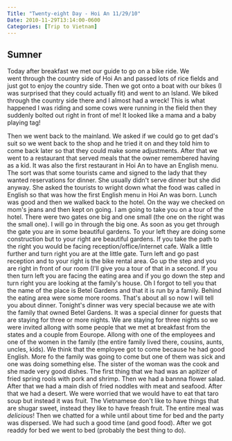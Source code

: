 ```yaml
---
Title: "Twenty-eight Day - Hoi An 11/29/10"
Date: 2010-11-29T13:14:00-0600
Categories: [Trip to Vietnam]
---
```


## Sumner
Today after breakfast we met our guide to go on a bike ride. We
went through the country side of Hoi An and passed lots of rice fields
and just got to enjoy the country side. Then we got onto a boat with our
bikes (I was surprised that they could actually fit) and went to an
Island. We biked through the country side there and I almost had a
wreck! This is what happened I was riding and some cows were running in
the field then they suddenly bolted out right in front of me! It looked like
a mama and a baby playing tag!  

Then we went back to the mainland. We asked if we could go to get dad's
suit so we went back to the shop and he tried it on and they told him to
come back later so that they could make some adjustments. After that we
went to a restaurant that served meals that the owner remembered having
as a kid. It was also the first restaurant in Hoi An to have an English
menu. The sort was that some tourists came and signed to the lady that
they wanted reservations for dinner. She usually didn't serve dinner but
she did anyway. She asked the tourists to wright down what the food was
called in English so that was how the first English menu in Hoi An was
born. Lunch was good and then we walked back to the hotel. On the way we
checked on mom's jeans and then kept on going. I am going to take you on
a tour of the hotel. There were two gates one big and one small (the one
on the right was the small one). I will go in through the big one. As
soon as you get through the gate you are in some beautiful gardens. To
your left they are doing some construction but to your right are
beautiful gardens. If you take the path to the right you would be facing
reception/office/internet cafe. Walk a little further and turn right you
are at the little gate. Turn left and go past reception and to your
right is the bike rental area. Go up the step and you are right in front
of our room (I'll give you a tour of that in a second. If you then turn
left you are facing the eating area and if you go down the step and turn
right you are looking at the family's house. Oh I forgot to tell you
that the name of the place is Betel Gardens and that it is run by a
family. Behind the eating area were some more rooms. That's about all so
now I will tell you about dinner. Tonight's dinner was very special
because we ate with the family that owned Betel Gardens. It was a
special dinner for guests that are staying for three or more nights. We
are staying for three nights so we were invited allong with some people
that we met at breakfast from the states and a couple from Eourope.
Allong with one of the employees and one of the women in the family (the
entire family lived there, cousins, aunts, uncles, kids). We think that
the employee got to come because he had good English. More fo the family
was going to come but one of them was sick and one was doing something
else. The sister of the woman was the cook and she made very good
dishes. The first thing that we had was an apitizer of fried spring
rools with pork and shrimp. Then we had a bannna flower salad. After
that we had a main dish of fried noddles with meat and seafood. After
that we had a desert. We were worried that we would have to eat that
taro soup but instead it was fruit. The Vietnamese don't like to have
things that are shugar sweet, instead they like to have freash fruit.
The entire meal was *delicious*! Then we chatted for a while until about
time for bed and the party was dispersed. We had such a good time (and
good food). After we got readdy for bed we went to bed (probably the
best thing to do).
